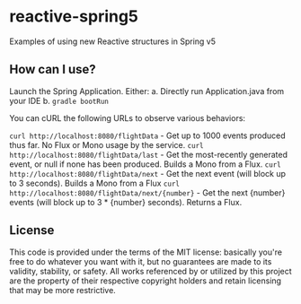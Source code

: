 # reactive-spring5
Examples of using new Reactive structures in Spring v5

## How can I use?
Launch the Spring Application. Either:
    a. Directly run Application.java from your IDE
    b. `gradle bootRun`
    
You can cURL the following URLs to observe various behaviors:

`curl http://localhost:8080/flightData` - Get up to 1000 events produced thus far. No Flux or Mono usage by the service.
`curl http://localhost:8080/flightData/last` - Get the most-recently generated event, or null if none has been produced. Builds a Mono from a Flux.
`curl http://localhost:8080/flightData/next` - Get the next event (will block up to 3 seconds). Builds a Mono from a Flux
`curl http://localhost:8080/flightData/next/{number}` - Get the next {number} events (will block up to 3 * {number} seconds). Returns a Flux.

## License
This code is provided under the terms of the MIT license: basically you're free to do whatever you want with it, but no guarantees are made to its validity, stability, or safety. All works referenced by or utilized by this project are the property of their respective copyright holders and retain licensing that may be more restrictive.